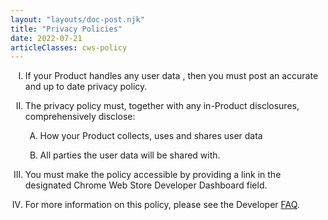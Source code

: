 ```yaml
---
layout: "layouts/doc-post.njk"
title: "Privacy Policies"
date: 2022-07-21
articleClasses: cws-policy
---
```


<!-- Atypical formatting is necessary to enable markdown formatting for LI contents -->
<ol type="I">
<li>

If your Product handles any user data , then you must post an accurate and up to date privacy policy.

</li>
<li>

The privacy policy must, together with any in-Product disclosures, comprehensively disclose:

<ol type="A">
<li>

How your Product collects, uses and shares user data

</li>
<li>

All parties the user data will be shared with.

</li>
</ol>
</li>
<li>

You must make the policy accessible by providing a link in the designated Chrome Web Store Developer Dashboard field.

</li>
<li>

For more information on this policy, please see the Developer [FAQ][faq].

</li>
</ol>

[faq]: /docs/webstore/user_data/
